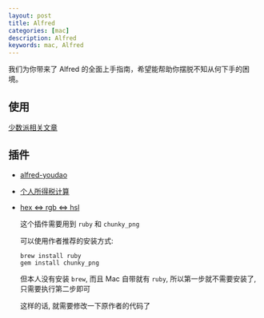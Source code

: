 ```yaml
---
layout: post
title: Alfred
categories: [mac]
description: Alfred
keywords: mac, Alfred
---
```


我们为你带来了 Alfred 的全面上手指南，希望能帮助你摆脱不知从何下手的困境。

## 使用
[少数派相关文章](https://sspai.com/search/article?q=alfred)

## 插件

- [alfred-youdao](https://github.com/zgs225/alfred-youdao)
- [个人所得税计算](https://github.com/pujiaxun/tax-it)
- [hex <=> rgb <=> hsl](https://github.com/g1eny0ung/Alfred-Colors-workflow)

    这个插件需要用到 `ruby` 和 `chunky_png`

    可以使用作者推荐的安装方式:
    ```
    brew install ruby
    gem install chunky_png
    ```
    但本人没有安装 `brew`, 而且 Mac 自带就有 `ruby`, 所以第一步就不需要安装了, 只需要执行第二步即可

    这样的话, 就需要修改一下原作者的代码了
